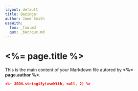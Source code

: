 ```yaml
---
layout: default
title: Bazinga!
author: Jane Smith
useWith:
  foo: _foo.md
  qux: _bar/qux.md
---
```


# <%= page.title %>

This is the main content of your Markdown file autored by **<%= page.author %>**.

```json
<%~ JSON.stringify(useWith, null, 2) %>
```
